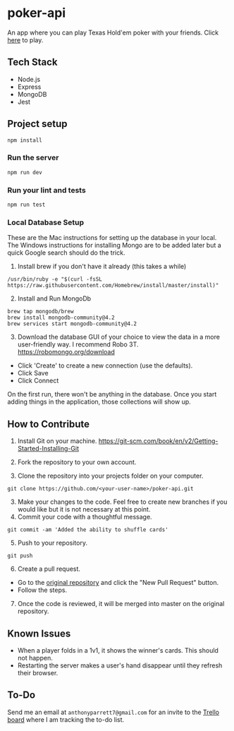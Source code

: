 # poker-api

An app where you can play Texas Hold'em poker with your friends. Click [here](https://poker-friends.herokuapp.com/) to play.

## Tech Stack

-   Node.js
-   Express
-   MongoDB
-   Jest

## Project setup

```
npm install
```

### Run the server

```
npm run dev
```

### Run your lint and tests

```
npm run test
```

### Local Database Setup

These are the Mac instructions for setting up the database in your local. The Windows instructions for installing Mongo are to be added later but a quick Google search should do the trick.

1. Install brew if you don't have it already (this takes a while)

```
/usr/bin/ruby -e "$(curl -fsSL https://raw.githubusercontent.com/Homebrew/install/master/install)"
```

2. Install and Run MongoDb

```
brew tap mongodb/brew
brew install mongodb-community@4.2
brew services start mongodb-community@4.2
```

3. Download the database GUI of your choice to view the data in a more user-friendly way. I recommend Robo 3T.
   https://robomongo.org/download

- Click 'Create' to create a new connection (use the defaults).
- Click Save
- Click Connect

On the first run, there won't be anything in the database. Once you start adding things in the application, those collections will show up.

## How to Contribute

1. Install Git on your machine.
   https://git-scm.com/book/en/v2/Getting-Started-Installing-Git

2. Fork the repository to your own account.

3. Clone the repository into your projects folder on your computer.

`git clone https://github.com/<your-user-name>/poker-api.git`

3. Make your changes to the code. Feel free to create new branches if you would like but it is not necessary at this point.
4. Commit your code with a thoughtful message.

`git commit -am 'Added the ability to shuffle cards'`

5. Push to your repository.

`git push`

6. Create a pull request.

-   Go to the [original repository](https://github.com/aparrett/poker-api) and click the "New Pull Request" button.
-   Follow the steps.

7. Once the code is reviewed, it will be merged into master on the original repository.

## Known Issues

* When a player folds in a 1v1, it shows the winner's cards. This should not happen.
* Restarting the server makes a user's hand disappear until they refresh their browser.

## To-Do

Send me an email at `anthonyparrett7@gmail.com` for an invite to the [Trello board](https://trello.com/b/pBbdpTSe/appstories) where I am tracking the to-do list.
